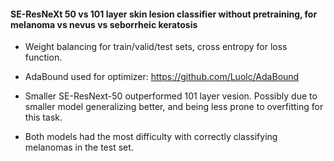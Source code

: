 #### SE-ResNeXt 50 vs 101 layer skin lesion classifier without pretraining, for melanoma vs nevus vs seborrheic keratosis

- Weight balancing for train/valid/test sets, cross entropy for loss function.
- AdaBound used for optimizer: https://github.com/Luolc/AdaBound

- Smaller SE-ResNext-50 outperformed 101 layer vesion. Possibly due to smaller model generalizing better, and being less prone to overfitting for this task.
- Both models had the most difficulty with correctly classifying melanomas in the test set.


